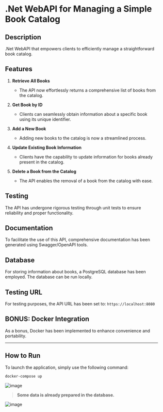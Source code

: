 # .Net WebAPI for Managing a Simple Book Catalog

## Description
.Net WebAPI that empowers clients to efficiently manage a straightforward book catalog.

## Features
1. **Retrieve All Books**
   - The API now effortlessly returns a comprehensive list of books from the catalog.

2. **Get Book by ID**
   - Clients can seamlessly obtain information about a specific book using its unique identifier.

3. **Add a New Book**
   - Adding new books to the catalog is now a streamlined process.

4. **Update Existing Book Information**
   - Clients have the capability to update information for books already present in the catalog.

5. **Delete a Book from the Catalog**
   - The API enables the removal of a book from the catalog with ease.

## Testing
The API has undergone rigorous testing through unit tests to ensure reliability and proper functionality.

## Documentation
To facilitate the use of this API, comprehensive documentation has been generated using Swagger/OpenAPI tools.

## Database
For storing information about books, a PostgreSQL database has been employed. The database can be run locally.

## Testing URL
For testing purposes, the API URL has been set to: `https://localhost:8080`

## BONUS: Docker Integration
As a bonus, Docker has been implemented to enhance convenience and portability.

---

## How to Run
To launch the application, simply use the following command:

> 
```bash
docker-compose up
```

![image](https://github.com/khomcvla/meta-it-api/assets/37308862/d3745b31-4c89-44a0-9a08-f019d30fa1f6)

> **Some data is already prepared in the database.**

![image](https://github.com/khomcvla/meta-it-api/assets/37308862/02fe7e92-ebc4-4241-8b0f-d0f9b50c47e7)

